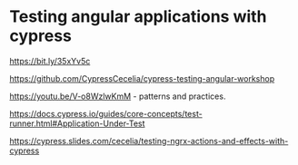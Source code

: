 # Testing angular applications with cypress

https://bit.ly/35xYv5c

https://github.com/CypressCecelia/cypress-testing-angular-workshop

https://youtu.be/V-o8WzlwKmM - patterns and practices.

https://docs.cypress.io/guides/core-concepts/test-runner.html#Application-Under-Test

https://cypress.slides.com/cecelia/testing-ngrx-actions-and-effects-with-cypress